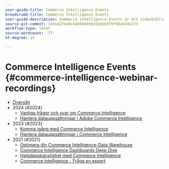 ```yaml
---
user-guide-title: Commerce Intelligence Events
breadcrumb-title: Commerce Intelligence Events
user-guide-description: Commerce Intelligence Events är ett videobibliotek där experter och kollegor har delat med sig av sina tankar och idéer om Adobe Commerce Intelligence.
source-git-commit: 142e427ea8c6406b869dcb50db5f0f08a034e273
workflow-type: tm+mt
source-wordcount: '77'
ht-degree: 1%

---
```



# Commerce Intelligence Events  {#commerce-intelligence-webinar-recordings}

+ [Översikt](overview.md)
+ 2024 {#2024}
   + [Vanliga frågor och svar om Commerce Intelligence](2024/faq-in-commerce-intelligence.md)
   + [Hantera datauppsättningar i Adobe Commerce Intelligence](2024/manage-data-sets-adobe-commerce.md)
+ 2023 {#2023}
   + [Komma igång med Commerce Intelligence](2023/getting-started.md)
   + [Hantera datauppsättningar i Commerce Intelligence](2023/manage-data-sets.md)
+ 2021 {#2021}
   + [Optimera din Commerce Intelligence-Data Warehouse](2021-22/optimize-data-warehouse.md)
   + [Commerce Intelligence Dashboards Deep Dive](2021-22/dashboards-deep-dive.md)
   + [Helgdagskänslighet med Commerce Intelligence](2021-22/holiday-readiness.md)
   + [Commerce Intelligence - Fråga en expert](2021-22/ask-expert.md)

<!--+ Commerce Events {#commerce-events}
  + [Overview](commerce-events/overview.md)
  + 2022 {#2022}
    + [Top Tips and Tricks for Adobe Campaign Standard](customer-journeys/2022/tips-and-tricks.md)
    + [Develop and customize data models in Adobe [!DNL Campaign Classic]](customer-journeys/2022/data-models.md)

+ Data and insights {#commerce-release-updates}
  + [Overview](commerce-release-updates/overview.md)
  + 2022 {#2022}
    + [Innovations and trends](data-and-insights/2022/innovations.md)
    + [Sensei and Analysis Workspace](data-and-insights/2022/sensei.md)
    + [Personalize and automate with Adobe Target](data-and-insights/2022/personalize.md)
    + [Analytics and Target applications for Mobile and Apps](data-and-insights/2022/mobile-and-apps.md)
    + [Cross Device Analytics and Customer Journey Analytics](data-and-insights/2022/cross-device-analytics.md) -->